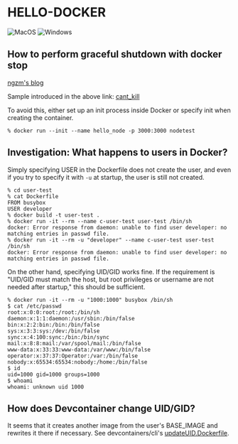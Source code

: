 # HELLO-DOCKER #

![MacOS](https://img.shields.io/badge/sonoma_14.0-support-success.svg?style=for-the-badge&logo=macOS)
![Windows](https://img.shields.io/badge/windows-nosupport-critical.svg?style=for-the-badge&logo=windows)

## How to perform graceful shutdown with docker stop

[ngzm's blog](https://ngzm.hateblo.jp/entry/2017/08/22/185224)

Sample introduced in the above link: [cant_kill](cant_kill)

To avoid this, either set up an init process inside Docker or specify init when creating the container.

```console
% docker run --init --name hello_node -p 3000:3000 nodetest
```

## Investigation: What happens to users in Docker?

Simply specifying USER in the Dockerfile does not create the user, and even if you try to specify it with `-u` at startup, the user is still not created.

```console
% cd user-test
% cat Dockerfile
FROM busybox
USER developer
% docker build -t user-test .
% docker run -it --rm --name c-user-test user-test /bin/sh
docker: Error response from daemon: unable to find user developer: no matching entries in passwd file.
% docker run -it --rm -u "developer" --name c-user-test user-test /bin/sh
docker: Error response from daemon: unable to find user developer: no matching entries in passwd file.
```

On the other hand, specifying UID/GID works fine.
If the requirement is "UID/GID must match the host, but root privileges or username are not needed after startup," this should be sufficient.

```console
% docker run -it --rm -u "1000:1000" busybox /bin/sh
$ cat /etc/passwd
root:x:0:0:root:/root:/bin/sh
daemon:x:1:1:daemon:/usr/sbin:/bin/false
bin:x:2:2:bin:/bin:/bin/false
sys:x:3:3:sys:/dev:/bin/false
sync:x:4:100:sync:/bin:/bin/sync
mail:x:8:8:mail:/var/spool/mail:/bin/false
www-data:x:33:33:www-data:/var/www:/bin/false
operator:x:37:37:Operator:/var:/bin/false
nobody:x:65534:65534:nobody:/home:/bin/false
$ id
uid=1000 gid=1000 groups=1000
$ whoami
whoami: unknown uid 1000
```

## How does Devcontainer change UID/GID?

It seems that it creates another image from the user's BASE_IMAGE and rewrites it there if necessary. See devcontainers/cli's [updateUID.Dockerfile](https://github.com/devcontainers/cli/blob/d2c1bc89c39f79b8a8da437964976965f3400e81/scripts/updateUID.Dockerfile).

